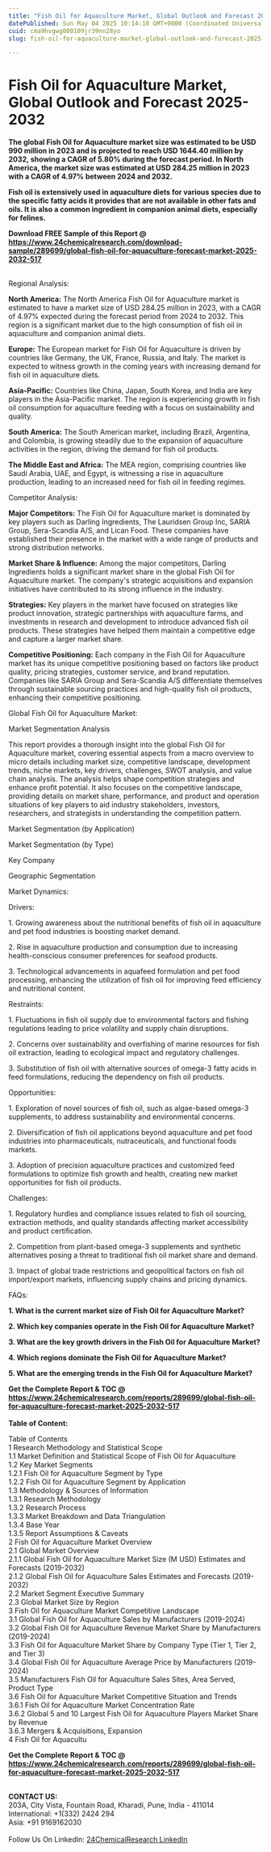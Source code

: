 ```yaml
---
title: "Fish Oil for Aquaculture Market, Global Outlook and Forecast 2025-2032"
datePublished: Sun May 04 2025 10:14:10 GMT+0000 (Coordinated Universal Time)
cuid: cma9hvgwg000109jr39nn28yo
slug: fish-oil-for-aquaculture-market-global-outlook-and-forecast-2025-2032

---
```


# Fish Oil for Aquaculture Market, Global Outlook and Forecast 2025-2032

<p><strong>The global Fish Oil for Aquaculture market size was estimated to be USD 990 million in 2023 and is projected to reach USD 1644.40 million by 2032, showing a CAGR of 5.80% during the forecast period. In North America, the market size was estimated at USD 284.25 million in 2023 with a CAGR of 4.97% between 2024 and 2032.</strong></p><p>
</p><p><strong>Fish oil is extensively used in aquaculture diets for various species due to the specific fatty acids it provides that are not available in other fats and oils. It is also a common ingredient in companion animal diets, especially for felines.</strong></p><div><b>Download FREE Sample of this Report @ 
            <a href="https://www.24chemicalresearch.com/download-sample/289699/global-fish-oil-for-aquaculture-forecast-market-2025-2032-517">
            https://www.24chemicalresearch.com/download-sample/289699/global-fish-oil-for-aquaculture-forecast-market-2025-2032-517</a></b></div><br><p>
Regional Analysis:</p><p>
</p><p><strong>North America:</strong> The North America Fish Oil for Aquaculture market is estimated to have a market size of USD 284.25 million in 2023, with a CAGR of 4.97% expected during the forecast period from 2024 to 2032. This region is a significant market due to the high consumption of fish oil in aquaculture and companion animal diets.</p><p>
</p><p><strong>Europe:</strong> The European market for Fish Oil for Aquaculture is driven by countries like Germany, the UK, France, Russia, and Italy. The market is expected to witness growth in the coming years with increasing demand for fish oil in aquaculture diets.</p><p>
</p><p><strong>Asia-Pacific:</strong> Countries like China, Japan, South Korea, and India are key players in the Asia-Pacific market. The region is experiencing growth in fish oil consumption for aquaculture feeding with a focus on sustainability and quality.</p><p>
</p><p><strong>South America:</strong> The South American market, including Brazil, Argentina, and Colombia, is growing steadily due to the expansion of aquaculture activities in the region, driving the demand for fish oil products.</p><p>
</p><p><strong>The Middle East and Africa:</strong> The MEA region, comprising countries like Saudi Arabia, UAE, and Egypt, is witnessing a rise in aquaculture production, leading to an increased need for fish oil in feeding regimes.</p><p>
Competitor Analysis:</p><p>
</p><p><strong>Major Competitors:</strong> The Fish Oil for Aquaculture market is dominated by key players such as Darling Ingredients, The Lauridsen Group Inc, SARIA Group, Sera-Scandia A/S, and Lican Food. These companies have established their presence in the market with a wide range of products and strong distribution networks.</p><p>
</p><p><strong>Market Share &amp; Influence:</strong> Among the major competitors, Darling Ingredients holds a significant market share in the global Fish Oil for Aquaculture market. The company's strategic acquisitions and expansion initiatives have contributed to its strong influence in the industry.</p><p>
</p><p><strong>Strategies:</strong> Key players in the market have focused on strategies like product innovation, strategic partnerships with aquaculture farms, and investments in research and development to introduce advanced fish oil products. These strategies have helped them maintain a competitive edge and capture a larger market share.</p><p>
</p><p><strong>Competitive Positioning:</strong> Each company in the Fish Oil for Aquaculture market has its unique competitive positioning based on factors like product quality, pricing strategies, customer service, and brand reputation. Companies like SARIA Group and Sera-Scandia A/S differentiate themselves through sustainable sourcing practices and high-quality fish oil products, enhancing their competitive positioning.</p><p>
Global Fish Oil for Aquaculture Market:</p><p>
Market Segmentation Analysis</p><p>
</p><p>This report provides a thorough insight into the global Fish Oil for Aquaculture market, covering essential aspects from a macro overview to micro details including market size, competitive landscape, development trends, niche markets, key drivers, challenges, SWOT analysis, and value chain analysis. The analysis helps shape competition strategies and enhance profit potential. It also focuses on the competitive landscape, providing details on market share, performance, and product and operation situations of key players to aid industry stakeholders, investors, researchers, and strategists in understanding the competition pattern.</p><p>
Market Segmentation (by Application)</p><p>
</p><p>
Market Segmentation (by Type)</p><p>
</p><p>
Key Company</p><p>
</p><p>
Geographic Segmentation</p><p>
</p><p>
Market Dynamics:</p><p>
Drivers:</p><p>
</p><p>1. Growing awareness about the nutritional benefits of fish oil in aquaculture and pet food industries is boosting market demand.</p><p>
</p><p>2. Rise in aquaculture production and consumption due to increasing health-conscious consumer preferences for seafood products.</p><p>
</p><p>3. Technological advancements in aquafeed formulation and pet food processing, enhancing the utilization of fish oil for improving feed efficiency and nutritional content.</p><p>
Restraints:</p><p>
</p><p>1. Fluctuations in fish oil supply due to environmental factors and fishing regulations leading to price volatility and supply chain disruptions.</p><p>
</p><p>2. Concerns over sustainability and overfishing of marine resources for fish oil extraction, leading to ecological impact and regulatory challenges.</p><p>
</p><p>3. Substitution of fish oil with alternative sources of omega-3 fatty acids in feed formulations, reducing the dependency on fish oil products.</p><p>
Opportunities:</p><p>
</p><p>1. Exploration of novel sources of fish oil, such as algae-based omega-3 supplements, to address sustainability and environmental concerns.</p><p>
</p><p>2. Diversification of fish oil applications beyond aquaculture and pet food industries into pharmaceuticals, nutraceuticals, and functional foods markets.</p><p>
</p><p>3. Adoption of precision aquaculture practices and customized feed formulations to optimize fish growth and health, creating new market opportunities for fish oil products.</p><p>
Challenges:</p><p>
</p><p>1. Regulatory hurdles and compliance issues related to fish oil sourcing, extraction methods, and quality standards affecting market accessibility and product certification.</p><p>
</p><p>2. Competition from plant-based omega-3 supplements and synthetic alternatives posing a threat to traditional fish oil market share and demand.</p><p>
</p><p>3. Impact of global trade restrictions and geopolitical factors on fish oil import/export markets, influencing supply chains and pricing dynamics.</p><p>
FAQs:</p><p>
</p><p><strong>1. What is the current market size of Fish Oil for Aquaculture Market?</strong></p><p>
</p><p>
</p><p><strong>2. Which key companies operate in the Fish Oil for Aquaculture Market?</strong></p><p>
</p><p>
</p><p><strong>3. What are the key growth drivers in the Fish Oil for Aquaculture Market?</strong></p><p>
</p><p>
</p><p><strong>4. Which regions dominate the Fish Oil for Aquaculture Market?</strong></p><p>
</p><p>
</p><p><strong>5. What are the emerging trends in the Fish Oil for Aquaculture Market?</strong></p><p>
</p>

<div><b>Get the Complete Report & TOC @ 
            <a href="https://www.24chemicalresearch.com/reports/289699/global-fish-oil-for-aquaculture-forecast-market-2025-2032-517">
            https://www.24chemicalresearch.com/reports/289699/global-fish-oil-for-aquaculture-forecast-market-2025-2032-517</a></b></div><br>
            <b>Table of Content:</b><p>Table of Contents<br />
1 Research Methodology and Statistical Scope<br />
1.1 Market Definition and Statistical Scope of Fish Oil for Aquaculture<br />
1.2 Key Market Segments<br />
1.2.1 Fish Oil for Aquaculture Segment by Type<br />
1.2.2 Fish Oil for Aquaculture Segment by Application<br />
1.3 Methodology & Sources of Information<br />
1.3.1 Research Methodology<br />
1.3.2 Research Process<br />
1.3.3 Market Breakdown and Data Triangulation<br />
1.3.4 Base Year<br />
1.3.5 Report Assumptions & Caveats<br />
2 Fish Oil for Aquaculture Market Overview<br />
2.1 Global Market Overview<br />
2.1.1 Global Fish Oil for Aquaculture Market Size (M USD) Estimates and Forecasts (2019-2032)<br />
2.1.2 Global Fish Oil for Aquaculture Sales Estimates and Forecasts (2019-2032)<br />
2.2 Market Segment Executive Summary<br />
2.3 Global Market Size by Region<br />
3 Fish Oil for Aquaculture Market Competitive Landscape<br />
3.1 Global Fish Oil for Aquaculture Sales by Manufacturers (2019-2024)<br />
3.2 Global Fish Oil for Aquaculture Revenue Market Share by Manufacturers (2019-2024)<br />
3.3 Fish Oil for Aquaculture Market Share by Company Type (Tier 1, Tier 2, and Tier 3)<br />
3.4 Global Fish Oil for Aquaculture Average Price by Manufacturers (2019-2024)<br />
3.5 Manufacturers Fish Oil for Aquaculture Sales Sites, Area Served, Product Type<br />
3.6 Fish Oil for Aquaculture Market Competitive Situation and Trends<br />
3.6.1 Fish Oil for Aquaculture Market Concentration Rate<br />
3.6.2 Global 5 and 10 Largest Fish Oil for Aquaculture Players Market Share by Revenue<br />
3.6.3 Mergers & Acquisitions, Expansion<br />
4 Fish Oil for Aquacultu</p>

<div><b>Get the Complete Report & TOC @ 
            <a href="https://www.24chemicalresearch.com/reports/289699/global-fish-oil-for-aquaculture-forecast-market-2025-2032-517">
            https://www.24chemicalresearch.com/reports/289699/global-fish-oil-for-aquaculture-forecast-market-2025-2032-517</a></b></div><br>

<b>CONTACT US:</b><br>
            203A, City Vista, Fountain Road, Kharadi, Pune, India - 411014<br>
            International: +1(332) 2424 294<br>
            Asia: +91 9169162030 <br><br>
            Follow Us On LinkedIn: <a href="https://www.linkedin.com/company/24chemicalresearch/">24ChemicalResearch LinkedIn</a>